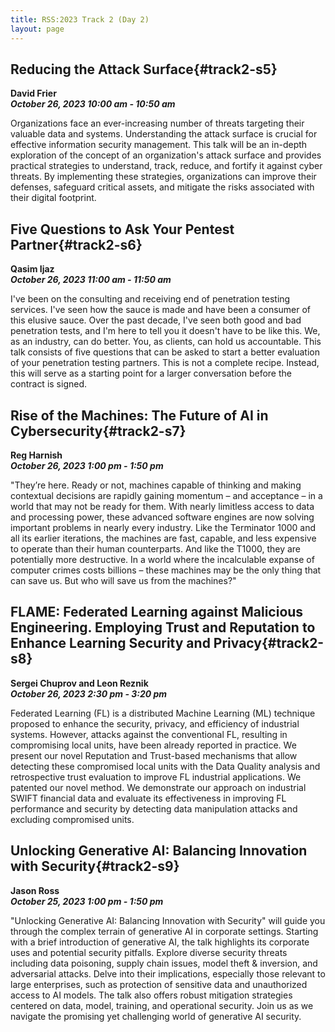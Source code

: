 ```yaml
---
title: RSS:2023 Track 2 (Day 2)
layout: page
---
```


## Reducing the Attack Surface{#track2-s5}
**David Frier<br>
*October 26, 2023 10:00 am - 10:50 am***

Organizations face an ever-increasing number of threats targeting their valuable data and systems. Understanding the attack surface is crucial for effective information security management. This talk will be an in-depth exploration of the concept of an organization's attack surface and provides practical strategies to understand, track, reduce, and fortify it against cyber threats. By implementing these strategies, organizations can improve their defenses, safeguard critical assets, and mitigate the risks associated with their digital footprint.

## Five Questions to Ask Your Pentest Partner{#track2-s6}
**Qasim Ijaz<br>
*October 26, 2023 11:00 am - 11:50 am***

I've been on the consulting and receiving end of penetration testing services. I've seen how the sauce is made and have been a consumer of this elusive sauce. Over the past decade, I've seen both good and bad penetration tests, and I'm here to tell you it doesn't have to be like this. We, as an industry, can do better. You, as clients, can hold us accountable. This talk consists of five questions that can be asked to start a better evaluation of your penetration testing partners. This is not a complete recipe. Instead, this will serve as a starting point for a larger conversation before the contract is signed.

## Rise of the Machines: The Future of AI in Cybersecurity{#track2-s7}
**Reg Harnish<br>
*October 26, 2023 1:00 pm - 1:50 pm***

"They’re here. Ready or not, machines capable of thinking and making contextual decisions are rapidly gaining momentum – and acceptance – in a world that may not be ready for them. With nearly limitless access to data and processing power, these advanced software engines are now solving important problems in nearly every industry. Like the Terminator 1000 and all its earlier iterations, the machines are fast, capable, and less expensive to operate than their human counterparts. And like the T1000, they are potentially more destructive.
In a world where the incalculable expanse of computer crimes costs billions – these machines may be the only thing that can save us. But who will save us from the machines?"

## FLAME: Federated Learning against Malicious Engineering. Employing Trust and Reputation to Enhance Learning Security and Privacy{#track2-s8}    
**Sergei Chuprov and Leon Reznik<br>
*October 26, 2023 2:30 pm - 3:20 pm***

Federated Learning (FL) is a distributed Machine Learning (ML) technique proposed to enhance the security, privacy, and efficiency of industrial systems. However, attacks against the conventional FL, resulting in compromising local units, have been already reported in practice. We present our novel Reputation and Trust-based mechanisms that allow detecting these compromised local units with the Data Quality analysis and retrospective trust evaluation to improve FL industrial applications. We patented our novel method. We demonstrate our approach on industrial SWIFT financial data and evaluate its effectiveness in improving FL performance and security by detecting data manipulation attacks and excluding compromised units.

## Unlocking Generative AI: Balancing Innovation with Security{#track2-s9}
**Jason Ross<br>
*October 25, 2023 1:00 pm - 1:50 pm***
 
"Unlocking Generative AI: Balancing Innovation with Security" will guide you through the complex terrain of generative AI in corporate settings. Starting with a brief introduction of generative AI, the talk highlights its corporate uses and potential security pitfalls. Explore diverse security threats including data poisoning, supply chain issues, model theft & inversion, and adversarial attacks. Delve into their implications, especially those relevant to large enterprises, such as protection of sensitive data and unauthorized access to AI models. The talk also offers robust mitigation strategies centered on data, model, training, and operational security. Join us as we navigate the promising yet challenging world of generative AI security.
